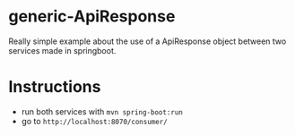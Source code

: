 # generic-ApiResponse
Really simple example about the use of a ApiResponse object between two services made in springboot.

# Instructions

* run both services with `mvn spring-boot:run`
* go to  `http://localhost:8070/consumer/`
